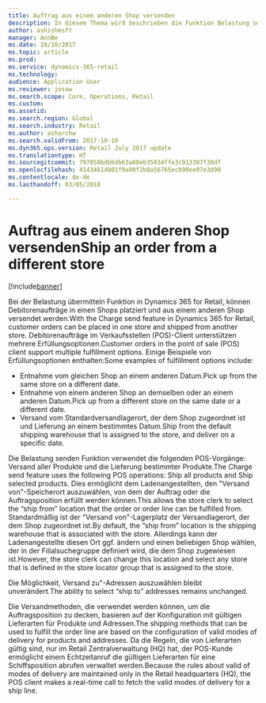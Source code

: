 ```yaml
---
title: Auftrag aus einem anderen Shop versenden
description: In diesem Thema wird beschrieben die Funktion Belastung senden.
author: ashishmsft
manager: AnnBe
ms.date: 10/10/2017
ms.topic: article
ms.prod: 
ms.service: dynamics-365-retail
ms.technology: 
audience: Application User
ms.reviewer: josaw
ms.search.scope: Core, Operations, Retail
ms.custom: 
ms.assetid: 
ms.search.region: Global
ms.search.industry: Retail
ms.author: asharchw
ms.search.validFrom: 2017-10-10
ms.dyn365.ops.version: Retail July 2017 update
ms.translationtype: HT
ms.sourcegitcommit: 797058bdbbdb63a08eb35034ffe3c913307f38df
ms.openlocfilehash: 41434614b01f9a00f2b8a56765ecb90ee07e3d90
ms.contentlocale: de-de
ms.lasthandoff: 03/05/2018

---
```


# <a name="ship-an-order-from-a-different-store"></a><span data-ttu-id="05ffd-103">Auftrag aus einem anderen Shop versenden</span><span class="sxs-lookup"><span data-stu-id="05ffd-103">Ship an order from a different store</span></span>

[!include[banner](includes/banner.md)]

<span data-ttu-id="05ffd-104">Bei der Belastung übermitteln Funktion in Dynamics 365 for Retail, können Debitorenaufträge in einen Shops platziert und aus einem anderen Shop versendet werden.</span><span class="sxs-lookup"><span data-stu-id="05ffd-104">With the Charge send feature in Dynamics 365 for Retail, customer orders can be placed in one store and shipped from another store.</span></span> <span data-ttu-id="05ffd-105">Debitorenaufträge im Verkaufsstellen (POS)-Client unterstützen mehrere Erfüllungsoptionen.</span><span class="sxs-lookup"><span data-stu-id="05ffd-105">Customer orders in the point of sale (POS) client support multiple fulfillment options.</span></span> <span data-ttu-id="05ffd-106">Einige Beispiele von Erfüllungsoptionen enthalten:</span><span class="sxs-lookup"><span data-stu-id="05ffd-106">Some examples of fulfillment options include:</span></span>
-   <span data-ttu-id="05ffd-107">Entnahme vom gleichen Shop an einem anderen Datum.</span><span class="sxs-lookup"><span data-stu-id="05ffd-107">Pick up from the same store on a different date.</span></span>
-   <span data-ttu-id="05ffd-108">Entnahme von einem anderen Shop an demselben oder an einem anderen Datum.</span><span class="sxs-lookup"><span data-stu-id="05ffd-108">Pick up from a different store on the same date or a different date.</span></span>
-   <span data-ttu-id="05ffd-109">Versand vom Standardversandlagerort, der dem Shop zugeordnet ist und Lieferung an einem bestimmtes Datum.</span><span class="sxs-lookup"><span data-stu-id="05ffd-109">Ship from the default shipping warehouse that is assigned to the store, and deliver on a specific date.</span></span>

<span data-ttu-id="05ffd-110">Die Belastung senden Funktion verwendet die folgenden POS-Vorgänge: Versand aller Produkte und die Lieferung bestimmter Produkte.</span><span class="sxs-lookup"><span data-stu-id="05ffd-110">The Charge send feature uses the following POS operations: Ship all products and Ship selected products.</span></span> <span data-ttu-id="05ffd-111">Dies ermöglicht dem Ladenangestellten, den "Versand von"-Speicherort auszuwählen, von dem der Auftrag oder die Auftragsposition erfüllt werden können.</span><span class="sxs-lookup"><span data-stu-id="05ffd-111">This allows the store clerk to select the “ship from” location that the order or order line can be fulfilled from.</span></span> <span data-ttu-id="05ffd-112">Standardmäßig ist der "Versand von"-Lagerplatz der Versandlagerort, der dem Shop zugeordnet ist.</span><span class="sxs-lookup"><span data-stu-id="05ffd-112">By default, the “ship from” location is the shipping warehouse that is associated with the store.</span></span> <span data-ttu-id="05ffd-113">Allerdings kann der Ladenangestellte diesen Ort ggf. ändern und einen beliebigen Shop wählen, der in der Filialsuchegruppe definiert wird, die dem Shop zugewiesen ist.</span><span class="sxs-lookup"><span data-stu-id="05ffd-113">However, the store clerk can change this location and select any store that is defined in the store locator group that is assigned to the store.</span></span> 

<span data-ttu-id="05ffd-114">Die Möglichkeit, Versand zu"-Adressen auszuwählen bleibt unverändert.</span><span class="sxs-lookup"><span data-stu-id="05ffd-114">The ability to select “ship to” addresses remains unchanged.</span></span> 

<span data-ttu-id="05ffd-115">Die Versandmethoden, die verwendet werden können, um die Auftragsposition zu decken, basieren auf der Konfiguration mit gültigen Lieferarten für Produkte und Adressen.</span><span class="sxs-lookup"><span data-stu-id="05ffd-115">The shipping methods that can be used to fulfill the order line are based on the configuration of valid modes of delivery for products and addresses.</span></span> <span data-ttu-id="05ffd-116">Da die Regeln, die von Lieferarten gültig sind, nur im Retail Zentralverwaltung (HQ) hat, der POS-Kunde ermöglicht einem Echtzeitanruf die gültigen Lieferarten für eine Schiffsposition abrufen verwaltet werden.</span><span class="sxs-lookup"><span data-stu-id="05ffd-116">Because the rules about valid of modes of delivery are maintained only in the Retail headquarters (HQ), the POS client makes a real-time call to fetch the valid modes of delivery for a ship line.</span></span> 


